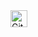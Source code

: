 <img alt="GitHub commit activity" src="https://img.shields.io/github/commit-activity/y/tamga05/Microtasks_Associative_Array_React?style=flat-square" height="27">
